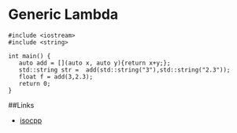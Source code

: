 # Generic Lambda

```
#include <iostream>
#include <string>

int main() {
   auto add = [](auto x, auto y){return x+y;};
   std::string str =  add(std::string("3"),std::string("2.3"));
   float f = add(3,2.3);
   return 0;
}
```

##Links
-  [isocpp](https://isocpp.org/wiki/faq/cpp14-language#generic-lambdas)
